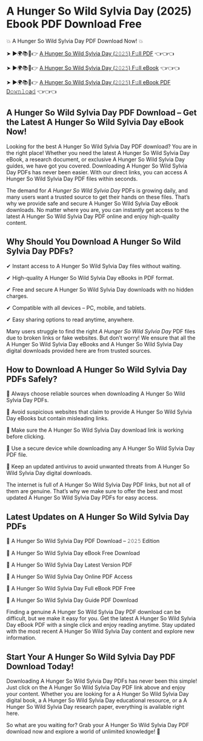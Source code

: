 # A Hunger So Wild Sylvia Day (2025) Ebook PDF Download Free

💥 A Hunger So Wild Sylvia Day PDF Download Now! 💥

➤ ►🌍📚📱👉 [A Hunger So Wild Sylvia Day (𝟸𝟶𝟸𝟻) F𝚞ll PDF](https://getpdf.xyz/a-hunger-so-wild-sylvia-day) 👈👈👈


➤ ►🌍📚📱👉 [A Hunger So Wild Sylvia Day (𝟸𝟶𝟸𝟻) F𝚞ll eBook](https://getpdf.xyz/a-hunger-so-wild-sylvia-day) 👈👈👈


➤ ►🌍📚📱👉 [A Hunger So Wild Sylvia Day (𝟸𝟶𝟸𝟻) F𝚞ll eBook PDF D𝚘𝚠𝚗𝚕𝚘a𝚍](https://getpdf.xyz/a-hunger-so-wild-sylvia-day) 👈👈👈


## A Hunger So Wild Sylvia Day PDF Download – Get the Latest A Hunger So Wild Sylvia Day eBook Now!

Looking for the best A Hunger So Wild Sylvia Day PDF download? You are in the right place! Whether you need the latest A Hunger So Wild Sylvia Day eBook, a research document, or exclusive A Hunger So Wild Sylvia Day guides, we have got you covered. Downloading A Hunger So Wild Sylvia Day PDFs has never been easier. With our direct links, you can access A Hunger So Wild Sylvia Day PDF files within seconds.

The demand for *A Hunger So Wild Sylvia Day* PDFs is growing daily, and many users want a trusted source to get their hands on these files. That’s why we provide safe and secure A Hunger So Wild Sylvia Day eBook downloads. No matter where you are, you can instantly get access to the latest A Hunger So Wild Sylvia Day PDF online and enjoy high-quality content.

## Why Should You Download A Hunger So Wild Sylvia Day PDFs?

✔ Instant access to A Hunger So Wild Sylvia Day files without waiting.

✔ High-quality A Hunger So Wild Sylvia Day eBooks in PDF format.

✔ Free and secure A Hunger So Wild Sylvia Day downloads with no hidden charges.

✔ Compatible with all devices – PC, mobile, and tablets.

✔ Easy sharing options to read anytime, anywhere.

Many users struggle to find the right *A Hunger So Wild Sylvia Day* PDF files due to broken links or fake websites. But don’t worry! We ensure that all the A Hunger So Wild Sylvia Day eBooks and A Hunger So Wild Sylvia Day digital downloads provided here are from trusted sources.

## How to Download A Hunger So Wild Sylvia Day PDFs Safely?

📌 Always choose reliable sources when downloading A Hunger So Wild Sylvia Day PDFs.

📌 Avoid suspicious websites that claim to provide A Hunger So Wild Sylvia Day eBooks but contain misleading links.

📌 Make sure the A Hunger So Wild Sylvia Day download link is working before clicking.

📌 Use a secure device while downloading any A Hunger So Wild Sylvia Day PDF file.

📌 Keep an updated antivirus to avoid unwanted threats from A Hunger So Wild Sylvia Day digital downloads.

The internet is full of A Hunger So Wild Sylvia Day PDF links, but not all of them are genuine. That’s why we make sure to offer the best and most updated A Hunger So Wild Sylvia Day PDFs for easy access.

## Latest Updates on A Hunger So Wild Sylvia Day PDFs

🔹 A Hunger So Wild Sylvia Day PDF Download – 𝟸𝟶𝟸𝟻 Edition

🔹 A Hunger So Wild Sylvia Day eBook Free Download

🔹 A Hunger So Wild Sylvia Day Latest Version PDF

🔹 A Hunger So Wild Sylvia Day Online PDF Access

🔹 A Hunger So Wild Sylvia Day Full eBook PDF Free

🔹 A Hunger So Wild Sylvia Day Guide PDF Download

Finding a genuine A Hunger So Wild Sylvia Day PDF download can be difficult, but we make it easy for you. Get the latest A Hunger So Wild Sylvia Day eBook PDF with a single click and enjoy reading anytime. Stay updated with the most recent A Hunger So Wild Sylvia Day content and explore new information.

## Start Your A Hunger So Wild Sylvia Day PDF Download Today!

Downloading A Hunger So Wild Sylvia Day PDFs has never been this simple! Just click on the A Hunger So Wild Sylvia Day PDF link above and enjoy your content. Whether you are looking for a A Hunger So Wild Sylvia Day digital book, a A Hunger So Wild Sylvia Day educational resource, or a A Hunger So Wild Sylvia Day research paper, everything is available right here.

So what are you waiting for? Grab your A Hunger So Wild Sylvia Day PDF download now and explore a world of unlimited knowledge! 🚀